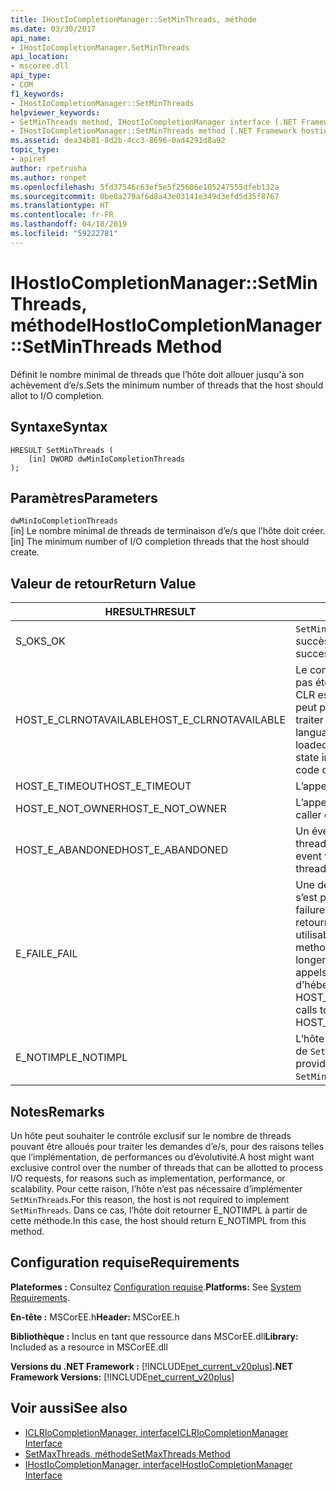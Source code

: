 ```yaml
---
title: IHostIoCompletionManager::SetMinThreads, méthode
ms.date: 03/30/2017
api_name:
- IHostIoCompletionManager.SetMinThreads
api_location:
- mscoree.dll
api_type:
- COM
f1_keywords:
- IHostIoCompletionManager::SetMinThreads
helpviewer_keywords:
- SetMinThreads method, IHostIoCompletionManager interface [.NET Framework hosting]
- IHostIoCompletionManager::SetMinThreads method [.NET Framework hosting]
ms.assetid: dea34b81-8d2b-4cc3-8696-0ad4291d8a92
topic_type:
- apiref
author: rpetrusha
ms.author: ronpet
ms.openlocfilehash: 5fd37546c63ef5e5f25686e105247555dfeb132a
ms.sourcegitcommit: 0be8a279af6d8a43e03141e349d3efd5d35f8767
ms.translationtype: HT
ms.contentlocale: fr-FR
ms.lasthandoff: 04/18/2019
ms.locfileid: "59222781"
---
```

# <a name="ihostiocompletionmanagersetminthreads-method"></a><span data-ttu-id="33ea6-102">IHostIoCompletionManager::SetMinThreads, méthode</span><span class="sxs-lookup"><span data-stu-id="33ea6-102">IHostIoCompletionManager::SetMinThreads Method</span></span>
<span data-ttu-id="33ea6-103">Définit le nombre minimal de threads que l’hôte doit allouer jusqu'à son achèvement d’e/s.</span><span class="sxs-lookup"><span data-stu-id="33ea6-103">Sets the minimum number of threads that the host should allot to I/O completion.</span></span>  
  
## <a name="syntax"></a><span data-ttu-id="33ea6-104">Syntaxe</span><span class="sxs-lookup"><span data-stu-id="33ea6-104">Syntax</span></span>  
  
```  
HRESULT SetMinThreads (  
    [in] DWORD dwMinIoCompletionThreads  
);  
```  
  
## <a name="parameters"></a><span data-ttu-id="33ea6-105">Paramètres</span><span class="sxs-lookup"><span data-stu-id="33ea6-105">Parameters</span></span>  
 `dwMinIoCompletionThreads`  
 <span data-ttu-id="33ea6-106">[in] Le nombre minimal de threads de terminaison d’e/s que l’hôte doit créer.</span><span class="sxs-lookup"><span data-stu-id="33ea6-106">[in] The minimum number of I/O completion threads that the host should create.</span></span>  
  
## <a name="return-value"></a><span data-ttu-id="33ea6-107">Valeur de retour</span><span class="sxs-lookup"><span data-stu-id="33ea6-107">Return Value</span></span>  
  
|<span data-ttu-id="33ea6-108">HRESULT</span><span class="sxs-lookup"><span data-stu-id="33ea6-108">HRESULT</span></span>|<span data-ttu-id="33ea6-109">Description</span><span class="sxs-lookup"><span data-stu-id="33ea6-109">Description</span></span>|  
|-------------|-----------------|  
|<span data-ttu-id="33ea6-110">S_OK</span><span class="sxs-lookup"><span data-stu-id="33ea6-110">S_OK</span></span>|<span data-ttu-id="33ea6-111">`SetMinThreads` retourné avec succès.</span><span class="sxs-lookup"><span data-stu-id="33ea6-111">`SetMinThreads` returned successfully.</span></span>|  
|<span data-ttu-id="33ea6-112">HOST_E_CLRNOTAVAILABLE</span><span class="sxs-lookup"><span data-stu-id="33ea6-112">HOST_E_CLRNOTAVAILABLE</span></span>|<span data-ttu-id="33ea6-113">Le common language runtime (CLR) n’a pas été chargé dans un processus ou le CLR est dans un état dans lequel il ne peut pas exécuter le code managé ou traiter l’appel avec succès.</span><span class="sxs-lookup"><span data-stu-id="33ea6-113">The common language runtime (CLR) has not been loaded into a process, or the CLR is in a state in which it cannot run managed code or process the call successfully.</span></span>|  
|<span data-ttu-id="33ea6-114">HOST_E_TIMEOUT</span><span class="sxs-lookup"><span data-stu-id="33ea6-114">HOST_E_TIMEOUT</span></span>|<span data-ttu-id="33ea6-115">L’appel a expiré.</span><span class="sxs-lookup"><span data-stu-id="33ea6-115">The call timed out.</span></span>|  
|<span data-ttu-id="33ea6-116">HOST_E_NOT_OWNER</span><span class="sxs-lookup"><span data-stu-id="33ea6-116">HOST_E_NOT_OWNER</span></span>|<span data-ttu-id="33ea6-117">L’appelant ne possède pas le verrou.</span><span class="sxs-lookup"><span data-stu-id="33ea6-117">The caller does not own the lock.</span></span>|  
|<span data-ttu-id="33ea6-118">HOST_E_ABANDONED</span><span class="sxs-lookup"><span data-stu-id="33ea6-118">HOST_E_ABANDONED</span></span>|<span data-ttu-id="33ea6-119">Un événement a été annulé alors qu’un thread bloqué ou Fibre l’attendait.</span><span class="sxs-lookup"><span data-stu-id="33ea6-119">An event was canceled while a blocked thread or fiber was waiting on it.</span></span>|  
|<span data-ttu-id="33ea6-120">E_FAIL</span><span class="sxs-lookup"><span data-stu-id="33ea6-120">E_FAIL</span></span>|<span data-ttu-id="33ea6-121">Une défaillance catastrophique inconnue s’est produite.</span><span class="sxs-lookup"><span data-stu-id="33ea6-121">An unknown catastrophic failure occurred.</span></span> <span data-ttu-id="33ea6-122">Lorsqu’une méthode retourne E_FAIL, le CLR n’est plus utilisable au sein du processus.</span><span class="sxs-lookup"><span data-stu-id="33ea6-122">When a method returns E_FAIL, the CLR is no longer usable within the process.</span></span> <span data-ttu-id="33ea6-123">Les appels suivants aux méthodes d’hébergement retournent HOST_E_CLRNOTAVAILABLE.</span><span class="sxs-lookup"><span data-stu-id="33ea6-123">Subsequent calls to hosting methods return HOST_E_CLRNOTAVAILABLE.</span></span>|  
|<span data-ttu-id="33ea6-124">E_NOTIMPL</span><span class="sxs-lookup"><span data-stu-id="33ea6-124">E_NOTIMPL</span></span>|<span data-ttu-id="33ea6-125">L’hôte ne fournit pas une implémentation de `SetMinThreads`.</span><span class="sxs-lookup"><span data-stu-id="33ea6-125">The host does not provide an implementation of `SetMinThreads`.</span></span>|  
  
## <a name="remarks"></a><span data-ttu-id="33ea6-126">Notes</span><span class="sxs-lookup"><span data-stu-id="33ea6-126">Remarks</span></span>  
 <span data-ttu-id="33ea6-127">Un hôte peut souhaiter le contrôle exclusif sur le nombre de threads pouvant être alloués pour traiter les demandes d’e/s, pour des raisons telles que l’implémentation, de performances ou d’évolutivité.</span><span class="sxs-lookup"><span data-stu-id="33ea6-127">A host might want exclusive control over the number of threads that can be allotted to process I/O requests, for reasons such as implementation, performance, or scalability.</span></span> <span data-ttu-id="33ea6-128">Pour cette raison, l’hôte n’est pas nécessaire d’implémenter `SetMinThreads`.</span><span class="sxs-lookup"><span data-stu-id="33ea6-128">For this reason, the host is not required to implement `SetMinThreads`.</span></span> <span data-ttu-id="33ea6-129">Dans ce cas, l’hôte doit retourner E_NOTIMPL à partir de cette méthode.</span><span class="sxs-lookup"><span data-stu-id="33ea6-129">In this case, the host should return E_NOTIMPL from this method.</span></span>  
  
## <a name="requirements"></a><span data-ttu-id="33ea6-130">Configuration requise</span><span class="sxs-lookup"><span data-stu-id="33ea6-130">Requirements</span></span>  
 <span data-ttu-id="33ea6-131">**Plateformes :** Consultez [Configuration requise](../../../../docs/framework/get-started/system-requirements.md).</span><span class="sxs-lookup"><span data-stu-id="33ea6-131">**Platforms:** See [System Requirements](../../../../docs/framework/get-started/system-requirements.md).</span></span>  
  
 <span data-ttu-id="33ea6-132">**En-tête :** MSCorEE.h</span><span class="sxs-lookup"><span data-stu-id="33ea6-132">**Header:** MSCorEE.h</span></span>  
  
 <span data-ttu-id="33ea6-133">**Bibliothèque :** Inclus en tant que ressource dans MSCorEE.dll</span><span class="sxs-lookup"><span data-stu-id="33ea6-133">**Library:** Included as a resource in MSCorEE.dll</span></span>  
  
 <span data-ttu-id="33ea6-134">**Versions du .NET Framework :** [!INCLUDE[net_current_v20plus](../../../../includes/net-current-v20plus-md.md)]</span><span class="sxs-lookup"><span data-stu-id="33ea6-134">**.NET Framework Versions:** [!INCLUDE[net_current_v20plus](../../../../includes/net-current-v20plus-md.md)]</span></span>  
  
## <a name="see-also"></a><span data-ttu-id="33ea6-135">Voir aussi</span><span class="sxs-lookup"><span data-stu-id="33ea6-135">See also</span></span>

- [<span data-ttu-id="33ea6-136">ICLRIoCompletionManager, interface</span><span class="sxs-lookup"><span data-stu-id="33ea6-136">ICLRIoCompletionManager Interface</span></span>](../../../../docs/framework/unmanaged-api/hosting/iclriocompletionmanager-interface.md)
- [<span data-ttu-id="33ea6-137">SetMaxThreads, méthode</span><span class="sxs-lookup"><span data-stu-id="33ea6-137">SetMaxThreads Method</span></span>](../../../../docs/framework/unmanaged-api/hosting/ihostiocompletionmanager-setmaxthreads-method.md)
- [<span data-ttu-id="33ea6-138">IHostIoCompletionManager, interface</span><span class="sxs-lookup"><span data-stu-id="33ea6-138">IHostIoCompletionManager Interface</span></span>](../../../../docs/framework/unmanaged-api/hosting/ihostiocompletionmanager-interface.md)
